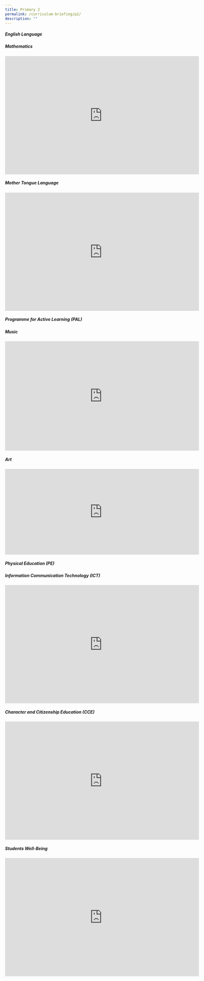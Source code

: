 ```yaml
---
title: Primary 2
permalink: /curriculum-briefing/p2/
description: ""
---
```


##### English Language


##### Mathematics
<iframe src="https://docs.google.com/presentation/d/e/2PACX-1vSNSdizUqsrmT-GzZIeKiSeDHNmu0ktOQ-lAFswExClL0W4c8KOZ3N-r-aOdoO-Bw/embed?start=false&amp;loop=false&amp;delayms=3000" frameborder="0" width="640" height="389" allowfullscreen="true"></iframe>


##### Mother Tongue Language
<iframe src="https://docs.google.com/presentation/d/e/2PACX-1vTZZ4KognMhxQpQM61d2y0z8pCSQJfhzzQ3UQ0H6lOeg5ypBoroYLKuH1f6Xj7BEg/embed?start=false&amp;loop=false&amp;delayms=3000" frameborder="0" width="640" height="389" allowfullscreen="true"></iframe>

##### Programme for Active Learning (PAL)


##### Music
<!--td {border: 1px solid #cccccc;}br {mso-data-placement:same-cell;}--><iframe src="https://player.vimeo.com/video/793964751?h=460a4fc0ef&amp;badge=0&amp;autopause=0&amp;player\_id=0&amp;app\_id=58479" width="640" height="360" frameborder="0" allow="autoplay; fullscreen; picture-in-picture" allowfullscreen="" title="2023 Music P1 \_ P2 Curriculum Briefing Recording"></iframe>

##### Art
<!--td {border: 1px solid #cccccc;}br {mso-data-placement:same-cell;}--><iframe src="https://player.vimeo.com/video/793963928?h=fe6a5e3257&amp;badge=0&amp;autopause=0&amp;player\_id=0&amp;app\_id=58479" width="640" height="282" frameborder="0" allow="autoplay; fullscreen; picture-in-picture" allowfullscreen="" title="2023 Art P1 &amp;amp; P2 Curriculum Briefing"></iframe>

##### Physical Education (PE)


##### Information Communication Technology (ICT)
<iframe allowfullscreen="true" height="389" width="640" frameborder="0" src="https://docs.google.com/presentation/d/e/2PACX-1vTgz29Badur95UWBQULxTdYBXKQuy4djz1owJ0c2Ugkj9CnH0B6-aCxOr3Sl2HxvpMhvdsA40bGuMLH/embed?start=false&amp;loop=false&amp;delayms=3000"></iframe>

##### Character and Citizenship Education (CCE)
<iframe src="https://docs.google.com/presentation/d/e/2PACX-1vSNA51LTVeyXscAM02hJ_of4GTxQvGJN-WyZpJVNTS6JChVUVodwEMPqEAJNIzwfQ/embed?start=false&amp;loop=false&amp;delayms=3000" frameborder="0" width="640" height="389" allowfullscreen="true"></iframe>

##### Students Well-Being
<iframe src="https://docs.google.com/presentation/d/e/2PACX-1vRfWbxn89b0LMHEUxstYg-A45JZBgEKAgnicpjoYWIoeAp9nbchrpmFKfT6jiU_Qw/embed?start=false&amp;loop=false&amp;delayms=3000" frameborder="0" width="640" height="389" allowfullscreen="true"></iframe>